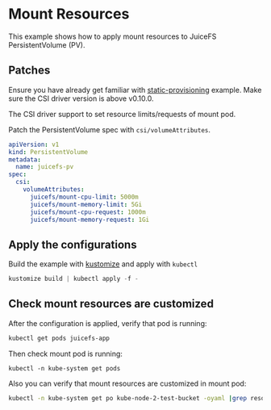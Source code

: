 # Mount Resources

This example shows how to apply mount resources to JuiceFS PersistentVolume (PV).

## Patches

Ensure you have already get familiar with [static-provisioning](../static-provisioning/README.md) example. Make sure the CSI driver version is above v0.10.0. 

The CSI driver support to set resource limits/requests of mount pod. 

Patch the PersistentVolume spec with `csi/volumeAttributes`.

```yaml
apiVersion: v1
kind: PersistentVolume
metadata:
  name: juicefs-pv
spec:
  csi:
    volumeAttributes:
      juicefs/mount-cpu-limit: 5000m
      juicefs/mount-memory-limit: 5Gi
      juicefs/mount-cpu-request: 1000m
      juicefs/mount-memory-request: 1Gi
```

## Apply the configurations

Build the example with [kustomize](https://github.com/kubernetes-sigs/kustomize) and apply with `kubectl`

```s
kustomize build | kubectl apply -f -
```

## Check mount resources are customized

After the configuration is applied, verify that pod is running:

```sh
kubectl get pods juicefs-app
```

Then check mount pod is running:

```shell
kubectl -n kube-system get pods
```

Also you can verify that mount resources are customized in mount pod:

```sh
kubectl -n kube-system get po kube-node-2-test-bucket -oyaml |grep resources -A 6
```
